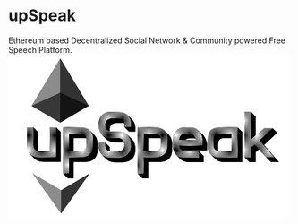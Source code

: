 # upSpeak
Ethereum based Decentralized Social Network &amp; Community powered Free Speech Platform. 
<br >
<a href="coming soon">![upSpeak](img/upSpeak.png)</a>
